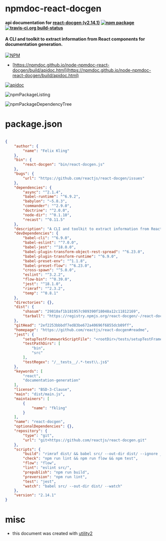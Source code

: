 # npmdoc-react-docgen

#### api documentation for  [react-docgen (v2.14.1)](https://github.com/reactjs/react-docgen#readme)  [![npm package](https://img.shields.io/npm/v/npmdoc-react-docgen.svg?style=flat-square)](https://www.npmjs.org/package/npmdoc-react-docgen) [![travis-ci.org build-status](https://api.travis-ci.org/npmdoc/node-npmdoc-react-docgen.svg)](https://travis-ci.org/npmdoc/node-npmdoc-react-docgen)

#### A CLI and toolkit to extract information from React components for documentation generation.

[![NPM](https://nodei.co/npm/react-docgen.png?downloads=true&downloadRank=true&stars=true)](https://www.npmjs.com/package/react-docgen)

- [https://npmdoc.github.io/node-npmdoc-react-docgen/build/apidoc.html](https://npmdoc.github.io/node-npmdoc-react-docgen/build/apidoc.html)

[![apidoc](https://npmdoc.github.io/node-npmdoc-react-docgen/build/screenCapture.buildCi.browser.%252Ftmp%252Fbuild%252Fapidoc.html.png)](https://npmdoc.github.io/node-npmdoc-react-docgen/build/apidoc.html)

![npmPackageListing](https://npmdoc.github.io/node-npmdoc-react-docgen/build/screenCapture.npmPackageListing.svg)

![npmPackageDependencyTree](https://npmdoc.github.io/node-npmdoc-react-docgen/build/screenCapture.npmPackageDependencyTree.svg)



# package.json

```json

{
    "author": {
        "name": "Felix Kling"
    },
    "bin": {
        "react-docgen": "bin/react-docgen.js"
    },
    "bugs": {
        "url": "https://github.com/reactjs/react-docgen/issues"
    },
    "dependencies": {
        "async": "^2.1.4",
        "babel-runtime": "^6.9.2",
        "babylon": "~5.8.3",
        "commander": "^2.9.0",
        "doctrine": "^2.0.0",
        "node-dir": "^0.1.10",
        "recast": "^0.11.5"
    },
    "description": "A CLI and toolkit to extract information from React components for documentation generation.",
    "devDependencies": {
        "babel-cli": "^6.9.0",
        "babel-eslint": "^7.0.0",
        "babel-jest": "^18.0.0",
        "babel-plugin-transform-object-rest-spread": "^6.23.0",
        "babel-plugin-transform-runtime": "^6.9.0",
        "babel-preset-env": "^1.1.8",
        "babel-preset-flow": "^6.23.0",
        "cross-spawn": "^5.0.0",
        "eslint": "^3.2.2",
        "flow-bin": "^0.39.0",
        "jest": "^18.1.0",
        "rimraf": "^2.3.2",
        "temp": "^0.8.1"
    },
    "directories": {},
    "dist": {
        "shasum": "29810af1b181957c989390f18048a12c11812169",
        "tarball": "https://registry.npmjs.org/react-docgen/-/react-docgen-2.14.1.tgz"
    },
    "gitHead": "2ef2253bbbdf7ed83be672a40696f6855dcb09ff",
    "homepage": "https://github.com/reactjs/react-docgen#readme",
    "jest": {
        "setupTestFrameworkScriptFile": "<rootDir>/tests/setupTestFramework.js",
        "testPathDirs": [
            "bin",
            "src"
        ],
        "testRegex": "/__tests__/.*-test\\.js$"
    },
    "keywords": [
        "react",
        "documentation-generation"
    ],
    "license": "BSD-3-Clause",
    "main": "dist/main.js",
    "maintainers": [
        {
            "name": "fkling"
        }
    ],
    "name": "react-docgen",
    "optionalDependencies": {},
    "repository": {
        "type": "git",
        "url": "git+https://github.com/reactjs/react-docgen.git"
    },
    "scripts": {
        "build": "rimraf dist/ && babel src/ --out-dir dist/ --ignore __tests__,__mocks__",
        "check": "npm run lint && npm run flow && npm test",
        "flow": "flow",
        "lint": "eslint src/",
        "prepublish": "npm run build",
        "preversion": "npm run lint",
        "test": "jest",
        "watch": "babel src/ --out-dir dist/ --watch"
    },
    "version": "2.14.1"
}
```



# misc
- this document was created with [utility2](https://github.com/kaizhu256/node-utility2)
